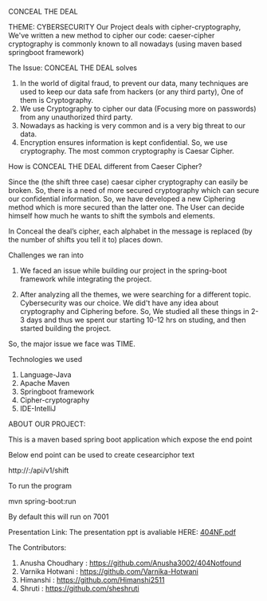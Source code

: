 CONCEAL THE DEAL

THEME: CYBERSECURITY 
Our Project deals with cipher-cryptography, We've written a new method to cipher our code: caeser-cipher cryptography is commonly known to all nowadays 
(using maven based springboot framework)

The Issue: CONCEAL THE DEAL solves

1) In the world of digital fraud, to prevent our data, many techniques are used to keep our data safe from hackers (or any third
party), One of them is Cryptography.
2) We use Cryptography to cipher our data (Focusing more on passwords) from any unauthorized third party.
3) Nowadays as hacking is very common and is a very big threat to our data.
4) Encryption ensures information is kept confidential. So, we use cryptography. The most common cryptography is Caesar Cipher.


How is CONCEAL THE DEAL different from Caeser Cipher? 

Since the (the shift three case) caesar cipher cryptography can easily be broken. 
So, there is a need of more secured cryptography which can secure  our confidential information.
So, we have developed a new Ciphering method which is more secured than the latter one. 
The User can decide himself how much he wants to shift the symbols and elements. 

In Conceal the deal’s cipher, each alphabet in the message is replaced (by the number of shifts you tell it to) places down. 


Challenges we ran into
1) We faced an issue while building our project in the spring-boot framework while integrating the project.

2) After analyzing all the themes, we were searching for a different topic. Cybersecurity was our choice.
We did't have any idea about cryptography and Ciphering before. So, We studied all these things in 2-3 days and thus we spent our starting 10-12 hrs on studing, and then started building the project.

So, the major issue we face was TIME.


Technologies we used

1. Language-Java
2. Apache Maven
3. Springboot framework
4. Cipher-cryptography
5. IDE-IntelliJ


ABOUT OUR PROJECT:

This is a maven based spring boot application which expose the end point

Below end point can be used to create cesearciphor text

http://<server>:<port>/api/v1/shift

To run the program

mvn spring-boot:run

By default this will run on 7001

Presentation Link:
The presentation ppt is avaliable HERE: [404NF.pdf](https://github.com/Anusha3002/404Notfound/files/6291184/404NF.pdf)


The Contributors: 
1) Anusha Choudhary : https://github.com/Anusha3002/404Notfound
2) Varnika Hotwani :  https://github.com/Varnika-Hotwani
3) Himanshi  : https://github.com/Himanshi2511 
4) Shruti :  https://github.com/sheshruti
